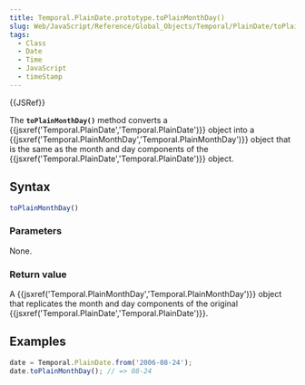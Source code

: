 ```yaml
---
title: Temporal.PlainDate.prototype.toPlainMonthDay()
slug: Web/JavaScript/Reference/Global_Objects/Temporal/PlainDate/toPlainMonthDay
tags:
  - Class
  - Date
  - Time
  - JavaScript
  - timeStamp
---
```

{{JSRef}}

The **`toPlainMonthDay()`** method converts a
{{jsxref('Temporal.PlainDate','Temporal.PlainDate')}} object
into a
{{jsxref('Temporal.PlainMonthDay','Temporal.PlainMonthDay')}}
object that is the same as the month and day components of the
{{jsxref('Temporal.PlainDate','Temporal.PlainDate')}} object.

## Syntax

```js
toPlainMonthDay()
```

### Parameters

None.

### Return value

A
{{jsxref('Temporal.PlainMonthDay','Temporal.PlainMonthDay')}}
object that replicates the month and day components of the original
{{jsxref('Temporal.PlainDate','Temporal.PlainDate')}}.

## Examples

```js
date = Temporal.PlainDate.from('2006-08-24');
date.toPlainMonthDay(); // => 08-24
```
